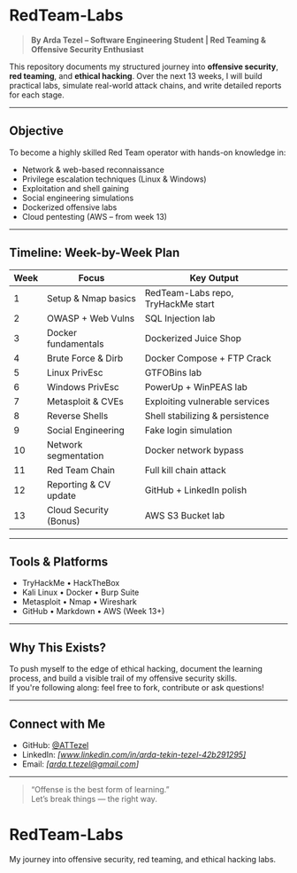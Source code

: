# RedTeam-Labs 

> **By Arda Tezel – Software Engineering Student | Red Teaming & Offensive Security Enthusiast**

This repository documents my structured journey into **offensive security**, **red teaming**, and **ethical hacking**. Over the next 13 weeks, I will build practical labs, simulate real-world attack chains, and write detailed reports for each stage.

---

##  Objective

To become a highly skilled Red Team operator with hands-on knowledge in:
- Network & web-based reconnaissance
- Privilege escalation techniques (Linux & Windows)
- Exploitation and shell gaining
- Social engineering simulations
- Dockerized offensive labs
- Cloud pentesting (AWS – from week 13)

---

##  Timeline: Week-by-Week Plan

| Week | Focus | Key Output |
|------|-------|------------|
| 1 | Setup & Nmap basics | RedTeam-Labs repo, TryHackMe start |
| 2 | OWASP + Web Vulns | SQL Injection lab |
| 3 | Docker fundamentals | Dockerized Juice Shop |
| 4 | Brute Force & Dirb | Docker Compose + FTP Crack |
| 5 | Linux PrivEsc | GTFOBins lab |
| 6 | Windows PrivEsc | PowerUp + WinPEAS lab |
| 7 | Metasploit & CVEs | Exploiting vulnerable services |
| 8 | Reverse Shells | Shell stabilizing & persistence |
| 9 | Social Engineering | Fake login simulation |
|10 | Network segmentation | Docker network bypass |
|11 | Red Team Chain | Full kill chain attack |
|12 | Reporting & CV update | GitHub + LinkedIn polish |
|13 | Cloud Security (Bonus) | AWS S3 Bucket lab |

---

##  Tools & Platforms

- TryHackMe • HackTheBox  
- Kali Linux • Docker • Burp Suite  
- Metasploit • Nmap • Wireshark  
- GitHub • Markdown • AWS (Week 13+)

---

##  Why This Exists?

To push myself to the edge of ethical hacking, document the learning process, and build a visible trail of my offensive security skills.  
If you're following along: feel free to fork, contribute or ask questions!

---

##  Connect with Me

- GitHub: [@ATTezel](https://github.com/ATTezel)  
- LinkedIn: *[www.linkedin.com/in/arda-tekin-tezel-42b291295]*  
- Email: *[arda.t.tezel@gmail.com]*

---

> “Offense is the best form of learning.”  
> Let’s break things — the right way.
# RedTeam-Labs
My journey into offensive security, red teaming, and ethical hacking labs.
